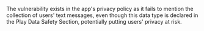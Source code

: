 The vulnerability exists in the app's privacy policy as it fails to mention the collection of users' text messages, even though this data type is declared in the Play Data Safety Section, potentially putting users' privacy at risk.